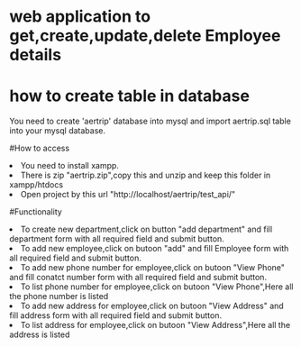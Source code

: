 <h1>web application to get,create,update,delete Employee details</h1>


# how to create table in database

You need to create 'aertrip' database into mysql and import aertrip.sql table into your mysql database.



#How to access 

<li>You need to install xampp.</li>
<li>There is zip "aertrip.zip",copy this and unzip and keep this folder in xampp/htdocs</li>
<li>Open project by this url "http://localhost/aertrip/test_api/"</li>

#Functionality

<li>To create new department,click on button "add department" and fill department form with all required field and submit button.</li>
<li>To add new employee,click on butoon "add" and fill Employee form with all required field and submit button.</li>
<li>To add new phone number for employee,click on butoon "View Phone" and fill conatct number form with all required field and submit button.</li>
<li>To list phone number for employee,click on butoon "View Phone",Here all the phone number is listed</li>
<li>To add new address for employee,click on butoon "View Address" and fill address form with all required field and submit button.</li>
<li>To list address for employee,click on butoon "View Address",Here all the address is listed</li>





